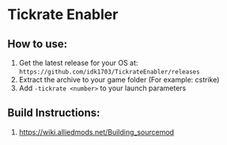 # Tickrate Enabler

## How to use:
1. Get the latest release for your OS at: `https://github.com/idk1703/TickrateEnabler/releases`
2. Extract the archive to your game folder (For example: cstrike)
3. Add `-tickrate <number>` to your launch parameters

## Build Instructions:

1. https://wiki.alliedmods.net/Building_sourcemod